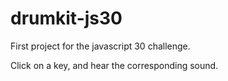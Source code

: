 # drumkit-js30
First project for the javascript 30 challenge.

Click on a key, and hear the corresponding sound.

